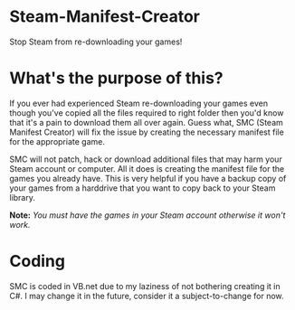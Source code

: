 # Steam-Manifest-Creator
Stop Steam from re-downloading your games!

# What's the purpose of this?
If you ever had experienced Steam re-downloading your games even though you've copied all the files required to right folder then you'd know that it's
a pain to download them all over again. Guess what, SMC (Steam Manifest Creator) will fix the issue by creating the necessary manifest file for the appropriate game.

SMC will not patch, hack or download additional files that may harm your Steam account or computer. All it does is creating the manifest file for the games you already have.
This is very helpful if you have a backup copy of your games from a harddrive that you want to copy back to your Steam library.

<b>Note:</b> <i>You must have the games in your Steam account otherwise it won't work.</i>
# Coding
SMC is coded in VB.net due to my laziness of not bothering creating it in C#. I may change it in the future, consider it a subject-to-change for now.
